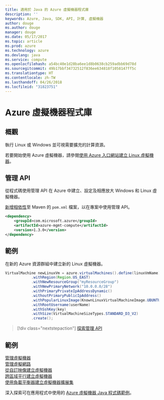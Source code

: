 ```yaml
---
title: 適用於 Java 的 Azure 虛擬機器程式庫
description: ''
keywords: Azure, Java, SDK, API, 計算, 虛擬機器
author: douge
ms.author: douge
manager: douge
ms.date: 05/17/2017
ms.topic: article
ms.prod: azure
ms.technology: azure
ms.devlang: java
ms.service: compute
ms.openlocfilehash: a54bc40e1d28ba6ee1d8b0638cb259adbb69d78d
ms.sourcegitcommit: 49b17bbf34732512f836ee634818f1058147ff5c
ms.translationtype: HT
ms.contentlocale: zh-TW
ms.lasthandoff: 04/26/2018
ms.locfileid: "31823751"
---
```

# <a name="azure-virtual-machine-libraries"></a>Azure 虛擬機器程式庫

## <a name="overview"></a>概觀

執行 Linux 或 Windows 並可視需要擴充的計算資源。

若要開始使用 Azure 虛擬機器，請參閱[使用 Azure 入口網站建立 Linux 虛擬機器](/azure/virtual-machines/linux/quick-create-portal)。

## <a name="management-api"></a>管理 API

從程式碼使用管理 API 在 Azure 中建立、設定及相應放大 Windows 和 Linux 虛擬機器。

[新增相依性](https://maven.apache.org/guides/getting-started/index.html#How_do_I_use_external_dependencies)至 Maven 的 `pom.xml` 檔案，以在專案中使用管理 API。  

```XML
<dependency>
    <groupId>com.microsoft.azure</groupId>
    <artifactId>azure-mgmt-compute</artifactId>
    <version>1.3.0</version>
</dependency>
```   


## <a name="example"></a>範例

在新的 Azure 資源群組中建立新的 Linux 虛擬機器。

```java
VirtualMachine newLinuxVm = azure.virtualMachines().define(linuxVmName)
            .withRegion(Region.US_EAST)
            .withNewResourceGroup("myResourceGroup")
            .withNewPrimaryNetwork("10.0.0.0/28")
            .withPrimaryPrivateIpAddressDynamic()
            .withoutPrimaryPublicIpAddress()
            .withPopularLinuxImage(KnownLinuxVirtualMachineImage.UBUNTU_SERVER_16_04_LTS)
            .withRootUsername(userName)
            .withSshKey(key)
            .withSize(VirtualMachineSizeTypes.STANDARD_D3_V2)
            .create();
```

> [!div class="nextstepaction"]
> [探索管理 API](/java/api/overview/azure/virtualmachines/management)


## <a name="samples"></a>範例

[管理虛擬機器][1]   
[管理虛擬網路][6]   
[從自訂映像建立虛擬機器][2]   
[跨區域平行建立虛擬機器][5]    
[使用負載平衡器建立虛擬機器擴展集][7]    

[1]: ../docs-ref-conceptual/java-sdk-manage-virtual-machines.md
[2]: https://azure.microsoft.com/resources/samples/managed-disk-java-create-virtual-machine-using-custom-image/
[5]: ../docs-ref-conceptual/java-sdk-virtual-machines-in-parallel.md
[6]: ../docs-ref-conceptual/java-sdk-manage-virtual-networks.md
[7]: ../docs-ref-conceptual/java-sdk-manage-vm-scalesets.md

深入探索可在應用程式中使用的 [Azure 虛擬機器 Java 程式碼範例](https://azure.microsoft.com/resources/samples/?platform=java&term=VM)。